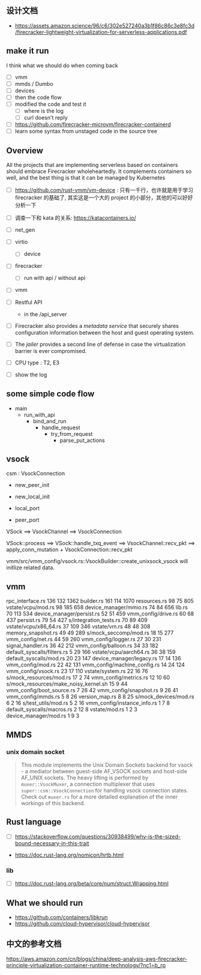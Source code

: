 ## 设计文档
- https://assets.amazon.science/96/c6/302e527240a3b1f86c86c3e8fc3d/firecracker-lightweight-virtualization-for-serverless-applications.pdf

## make it run
I think what we should do when coming back
- [ ] vmm
- [ ] mmds / Dumbo
- [ ] devices
- [ ] then the code flow
- [ ] modified the code and test it
  - [ ] where is the log
  - [ ] curl doesn't reply
- [ ] https://github.com/firecracker-microvm/firecracker-containerd
- [ ] learn some syntax from unstaged code in the source tree

## Overview
All the projects that are implementing serverless based on containers should embrace Firecracker wholeheartedly.
It complements containers so well, and the best thing is that it can be managed by Kubernetes

- [ ] https://github.com/rust-vmm/vm-device : 只有一千行，也许就是用于学习  firecracker 的基础了, 其实这是一个大的 project 的小部分，其他的可以好好分析一下

- [ ] 调查一下和 kata 的关系: https://katacontainers.io/

- [ ] net_gen
- [ ] virtio
  - [ ] device
- [ ] firecracker
  - [ ] run with api / without api
- [ ] vmm

- [ ] Restful API
  - in the /api_server

- [ ] Firecracker also provides a *metadata service* that securely shares configuration information between the host and guest operating system.
- [ ] The *jailer* provides a second line of defense in case the virtualization barrier is ever compromised.

- [ ] CPU type : T2, E3

- [ ] show the log

## some simple code flow
- main
  - run_with_api
    - bind_and_run
      - handle_request
        - try_from_request
          - parse_put_actions

## vsock
csm : VsockConnection
- new_peer_init
- new_local_init

- local_port
- peer_port

VSock ==> VsockChannel ==> VsockConnection

VSock<VsockBackend>::process ==> VSock<VsockBackend>::handle_txq_event ==> VsockChannel::recv_pkt ==> apply_conn_mutation + VsockConnection::recv_pkt

vmm/src/vmm_config/vsock.rs::VsockBuilder::create_unixsock_vsock will initlize related data.

## vmm

rpc_interface.rs                                       136            132           1362
builder.rs                                             161            114           1070
resources.rs                                            98             75            805
vstate/vcpu/mod.rs                                      98            185            658
device_manager/mmio.rs                                  74             84            656
lib.rs                                                  70            113            534
device_manager/persist.rs                               52             51            459
vmm_config/drive.rs                                     60             68            437
persist.rs                                              79             54            427
s/integration_tests.rs                                  70             89            409
vstate/vcpu/x86_64.rs                                   37            109            346
vstate/vm.rs                                            48             48            308
memory_snapshot.rs                                      49             49            289
s/mock_seccomp/mod.rs                                   18             15            277
vmm_config/net.rs                                       44             59            260
vmm_config/logger.rs                                    27             30            231
signal_handler.rs                                       36             42            212
vmm_config/balloon.rs                                   34             33            182
default_syscalls/filters.rs                              5             29            166
vstate/vcpu/aarch64.rs                                  36             38            159
default_syscalls/mod.rs                                 20             23            147
device_manager/legacy.rs                                17             14            136
vmm_config/mod.rs                                       22             42            131
vmm_config/machine_config.rs                            14             24            124
vmm_config/vsock.rs                                     23             17            110
vstate/system.rs                                        22             16             76
s/mock_resources/mod.rs                                 17              2             74
vmm_config/metrics.rs                                   12             10             60
s/mock_resources/make_noisy_kernel.sh                   15              9             44
vmm_config/boot_source.rs                                7             26             42
vmm_config/snapshot.rs                                   9             26             41
vmm_config/mmds.rs                                       5              8             26
version_map.rs                                           8              8             25
s/mock_devices/mod.rs                                    6              2             16
s/test_utils/mod.rs                                      5              2             16
vmm_config/instance_info.rs                              1              7              8
default_syscalls/macros.rs                               2             12              8
vstate/mod.rs                                            1              2              3
device_manager/mod.rs                                    1              9              3

## MMDS

### unix domain socket

> This module implements the Unix Domain Sockets backend for vsock - a mediator between
> guest-side AF_VSOCK sockets and host-side AF_UNIX sockets. The heavy lifting is performed by
> `muxer::VsockMuxer`, a connection multiplexer that uses `super::csm::VsockConnection` for
> handling vsock connection states.
> Check out `muxer.rs` for a more detailed explanation of the inner workings of this backend.



## Rust language
- [ ] https://stackoverflow.com/questions/30938499/why-is-the-sized-bound-necessary-in-this-trait
- https://doc.rust-lang.org/nomicon/hrtb.html

### lib
- [ ] https://doc.rust-lang.org/beta/core/num/struct.Wrapping.html

## What we should run
- https://github.com/containers/libkrun
- https://github.com/cloud-hypervisor/cloud-hypervisor

## 中文的参考文档
https://aws.amazon.com/cn/blogs/china/deep-analysis-aws-firecracker-principle-virtualization-container-runtime-technology/?nc1=b_rp
